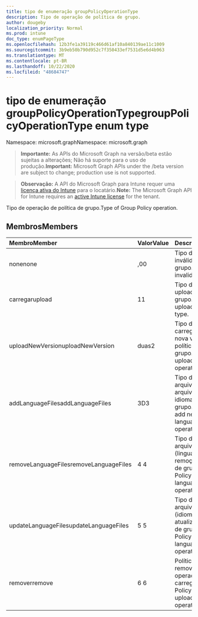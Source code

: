 ```yaml
---
title: tipo de enumeração groupPolicyOperationType
description: Tipo de operação de política de grupo.
author: dougeby
localization_priority: Normal
ms.prod: intune
doc_type: enumPageType
ms.openlocfilehash: 12b3fe1a39119c466d61af10a840139ae11c1009
ms.sourcegitcommit: 3b9eb50b790d952c7f350433ef7531d5e6d4b963
ms.translationtype: MT
ms.contentlocale: pt-BR
ms.lasthandoff: 10/22/2020
ms.locfileid: "48684747"
---
```

# <a name="grouppolicyoperationtype-enum-type"></a><span data-ttu-id="27246-103">tipo de enumeração groupPolicyOperationType</span><span class="sxs-lookup"><span data-stu-id="27246-103">groupPolicyOperationType enum type</span></span>

<span data-ttu-id="27246-104">Namespace: microsoft.graph</span><span class="sxs-lookup"><span data-stu-id="27246-104">Namespace: microsoft.graph</span></span>

> <span data-ttu-id="27246-105">**Importante:** As APIs do Microsoft Graph na versão/beta estão sujeitas a alterações; Não há suporte para o uso de produção.</span><span class="sxs-lookup"><span data-stu-id="27246-105">**Important:** Microsoft Graph APIs under the /beta version are subject to change; production use is not supported.</span></span>

> <span data-ttu-id="27246-106">**Observação:** A API do Microsoft Graph para Intune requer uma [licença ativa do Intune](https://go.microsoft.com/fwlink/?linkid=839381) para o locatário.</span><span class="sxs-lookup"><span data-stu-id="27246-106">**Note:** The Microsoft Graph API for Intune requires an [active Intune license](https://go.microsoft.com/fwlink/?linkid=839381) for the tenant.</span></span>

<span data-ttu-id="27246-107">Tipo de operação de política de grupo.</span><span class="sxs-lookup"><span data-stu-id="27246-107">Type of Group Policy operation.</span></span>

## <a name="members"></a><span data-ttu-id="27246-108">Membros</span><span class="sxs-lookup"><span data-stu-id="27246-108">Members</span></span>
|<span data-ttu-id="27246-109">Membro</span><span class="sxs-lookup"><span data-stu-id="27246-109">Member</span></span>|<span data-ttu-id="27246-110">Valor</span><span class="sxs-lookup"><span data-stu-id="27246-110">Value</span></span>|<span data-ttu-id="27246-111">Descrição</span><span class="sxs-lookup"><span data-stu-id="27246-111">Description</span></span>|
|:---|:---|:---|
|<span data-ttu-id="27246-112">none</span><span class="sxs-lookup"><span data-stu-id="27246-112">none</span></span>|<span data-ttu-id="27246-113">,0</span><span class="sxs-lookup"><span data-stu-id="27246-113">0</span></span>|<span data-ttu-id="27246-114">Tipo de operação inválido da política de grupo.</span><span class="sxs-lookup"><span data-stu-id="27246-114">Group Policy invalid operation type.</span></span>|
|<span data-ttu-id="27246-115">carregar</span><span class="sxs-lookup"><span data-stu-id="27246-115">upload</span></span>|<span data-ttu-id="27246-116">1</span><span class="sxs-lookup"><span data-stu-id="27246-116">1</span></span>|<span data-ttu-id="27246-117">Tipo de operação de upload da política de grupo.</span><span class="sxs-lookup"><span data-stu-id="27246-117">Group Policy upload operation type.</span></span>|
|<span data-ttu-id="27246-118">uploadNewVersion</span><span class="sxs-lookup"><span data-stu-id="27246-118">uploadNewVersion</span></span>|<span data-ttu-id="27246-119">duas</span><span class="sxs-lookup"><span data-stu-id="27246-119">2</span></span>|<span data-ttu-id="27246-120">Tipo de operação do carregamento da nova versão da política de grupo.</span><span class="sxs-lookup"><span data-stu-id="27246-120">Group Policy upload new version operation type.</span></span>|
|<span data-ttu-id="27246-121">addLanguageFiles</span><span class="sxs-lookup"><span data-stu-id="27246-121">addLanguageFiles</span></span>|<span data-ttu-id="27246-122">3D</span><span class="sxs-lookup"><span data-stu-id="27246-122">3</span></span>|<span data-ttu-id="27246-123">Tipo de operação de arquivo de adição de arquivos ADML (novo idioma) da política de grupo.</span><span class="sxs-lookup"><span data-stu-id="27246-123">Group Policy add new language(ADML) files operation type.</span></span>|
|<span data-ttu-id="27246-124">removeLanguageFiles</span><span class="sxs-lookup"><span data-stu-id="27246-124">removeLanguageFiles</span></span>|<span data-ttu-id="27246-125">4 </span><span class="sxs-lookup"><span data-stu-id="27246-125">4</span></span>|<span data-ttu-id="27246-126">Tipo de operação de arquivos ADML (linguagem de remoção de política de grupo).</span><span class="sxs-lookup"><span data-stu-id="27246-126">Group Policy remove language(ADML) files operation type.</span></span>|
|<span data-ttu-id="27246-127">updateLanguageFiles</span><span class="sxs-lookup"><span data-stu-id="27246-127">updateLanguageFiles</span></span>|<span data-ttu-id="27246-128">5 </span><span class="sxs-lookup"><span data-stu-id="27246-128">5</span></span>|<span data-ttu-id="27246-129">Tipo de operação de arquivos ADML (idioma de atualização de política de grupo).</span><span class="sxs-lookup"><span data-stu-id="27246-129">Group Policy update language(ADML) files operation type.</span></span>|
|<span data-ttu-id="27246-130">remover</span><span class="sxs-lookup"><span data-stu-id="27246-130">remove</span></span>|<span data-ttu-id="27246-131">6 </span><span class="sxs-lookup"><span data-stu-id="27246-131">6</span></span>|<span data-ttu-id="27246-132">Política de grupo remover o tipo de operação de arquivo carregado.</span><span class="sxs-lookup"><span data-stu-id="27246-132">Group Policy remove uploaded file operation type.</span></span>|





